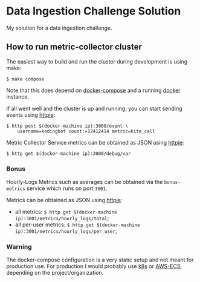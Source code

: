 # Data Ingestion Challenge Solution

My solution for a data ingestion challenge.

## How to run metric-collector cluster

The easiest way to build and run the cluster during development is using make:

```
$ make compose
```

Note that this does depend on [docker-compose][] and a running [docker][] instance.

If all went well and the cluster is up and running,
you can start sending events using [httpie][]:

```
$ http post $(docker-machine ip):3000/event \
    username=kodingbot count:=12412414 metric=kite_call
```

Metric Collector Service metrics can be obtained as JSON using [httpie][]:

```
$ http get $(docker-machine ip):3000/debug/var
```

### Bonus

Hourly-Logs Metrics such as averages can be obtained via the `bonus-metrics`
service which runs on port `3001`.

Metrics can be obtained as JSON using [httpie][]:

+ all metrics: `$ http get $(docker-machine ip):3001/metrics/hourly_logs/total`;
+ all per-user metrics: `$ http get $(docker-machine ip):3001/metrics/hourly_logs/per_user`;

### Warning

The docker-compose configuration is a very static setup and not meant for production use.
For production I would probably use [k8s][] or [AWS-ECS][], depending on the project/organization.

[httpie]: http://httpie.org
[docker-compose]: https://docs.docker.com/compose/
[docker]: https://docker.com/
[k8s]: http://kubernetes.io
[AWS-ECS]: http://aws.amazon.com/ecs/
